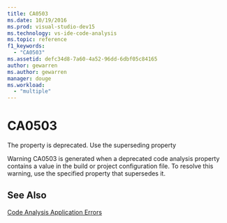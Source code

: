 ```yaml
---
title: CA0503
ms.date: 10/19/2016
ms.prod: visual-studio-dev15
ms.technology: vs-ide-code-analysis
ms.topic: reference
f1_keywords:
  - "CA0503"
ms.assetid: defc34d8-7a60-4a52-96dd-6dbf05c84165
author: gewarren
ms.author: gewarren
manager: douge
ms.workload:
  - "multiple"
---
```

# CA0503
The property is deprecated. Use the superseding property

 Warning CA0503 is generated when a deprecated code analysis property contains a value in the build or project configuration file. To resolve this warning, use the specified property that supersedes it.

## See Also
 [Code Analysis Application Errors](../code-quality/code-analysis-application-errors.md)
